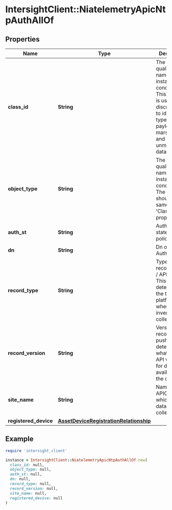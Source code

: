 # IntersightClient::NiatelemetryApicNtpAuthAllOf

## Properties

| Name | Type | Description | Notes |
| ---- | ---- | ----------- | ----- |
| **class_id** | **String** | The fully-qualified name of the instantiated, concrete type. This property is used as a discriminator to identify the type of the payload when marshaling and unmarshaling data. | [default to &#39;niatelemetry.ApicNtpAuth&#39;] |
| **object_type** | **String** | The fully-qualified name of the instantiated, concrete type. The value should be the same as the &#39;ClassId&#39; property. | [default to &#39;niatelemetry.ApicNtpAuth&#39;] |
| **auth_st** | **String** | Authentication state of NTP policy in APIC. | [optional] |
| **dn** | **String** | Dn of the NTP Auth in APIC. | [optional] |
| **record_type** | **String** | Type of record DCNM / APIC / SE. This determines the type of platform where inventory was collected. | [optional] |
| **record_version** | **String** | Version of record being pushed. This determines what was the API version for data available from the device. | [optional] |
| **site_name** | **String** | Name of the APIC site from which this data is being collected. | [optional] |
| **registered_device** | [**AssetDeviceRegistrationRelationship**](AssetDeviceRegistrationRelationship.md) |  | [optional] |

## Example

```ruby
require 'intersight_client'

instance = IntersightClient::NiatelemetryApicNtpAuthAllOf.new(
  class_id: null,
  object_type: null,
  auth_st: null,
  dn: null,
  record_type: null,
  record_version: null,
  site_name: null,
  registered_device: null
)
```

